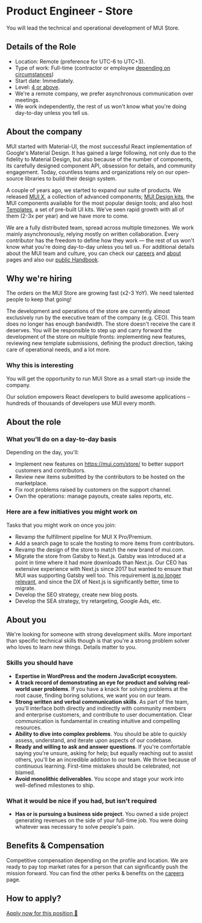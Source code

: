 # Product Engineer - Store

<p class="description">You will lead the technical and operational development of MUI Store.</p>

## Details of the Role

- Location: Remote (preference for UTC-6 to UTC+3).
- Type of work: Full-time (contractor or employee [depending on circumstances](https://mui-org.notion.site/Hiring-FAQ-64763b756ae44c37b47b081f98915501))
- Start date: Immediately.
- Level: [4 or above](https://docs.google.com/spreadsheets/d/1dDdPD-flNXlgZ0E3ZxVvCDx27RFuhVWJrcfcjNu_I8k/edit#gid=0).
- We're a remote company, we prefer asynchronous communication over meetings.
- We work independently, the rest of us won't know what you're doing day-to-day unless you tell us.

## About the company

MUI started with Material-UI, the most successful React implementation of Google's Material Design.
It has gained a large following, not only due to the fidelity to Material Design, but also because of the number of components, its carefully designed component API, obsession for details, and community engagement.
Today, countless teams and organizations rely on our open-source libraries to build their design system.

A couple of years ago, we started to expand our suite of products.
We released [MUI X](/x/), a collection of advanced components; [MUI Design kits](/design-kits/), the MUI components available for the most popular design tools; and also host [Templates](/templates/), a set of pre-built UI kits.
We've seen rapid growth with all of them (2-3x per year) and we have more to come.

We are a fully distributed team, spread across multiple timezones.
We work mainly asynchronously, relying mostly on written collaboration.
Every contributor has the freedom to define how they work — the rest of us won't know what you're doing day-to-day unless you tell us.
For additional details about the MUI team and culture, you can check our [careers](/careers/) and [about](/about/) pages and also our [public Handbook](https://mui-org.notion.site/Handbook-f086d47e10794d5e839aef9dc67f324b).

## Why we're hiring

The orders on the MUI Store are growing fast (x2-3 YoY).
We need talented people to keep that going!

The development and operations of the store are currently almost exclusively run by the executive team of the company (e.g. CEO). This team does no longer has enough bandwidth. The store doesn't receive the care it deserves. You will be responsible to step up and carry forward the development of the store on multiple fronts: implementing new features, reviewing new template submissions, defining the product direction, taking care of operational needs, and a lot more.

### Why this is interesting

You will get the opportunity to run MUI Store as a small start-up inside the company.

Our solution empowers React developers to build awesome applications – hundreds of thousands of developers use MUI every month.

## About the role

### What you'll do on a day-to-day basis

Depending on the day, you'll:

- Implement new features on https://mui.com/store/ to better support customers and contributors.
- Review new items submitted by the contributors to be hosted on the marketplace.
- Fix root problems raised by customers on the support channel.
- Own the operations: manage payouts, create sales reports, etc.

### Here are a few initiatives you might work on

Tasks that you might work on once you join:

- Revamp the fulfillment pipeline for MUI X Pro/Premium.
- Add a search page to scale the hosting to more items from contributors.
- Revamp the design of the store to match the new brand of mui.com.
- Migrate the store from Gatsby to Next.js. Gatsby was introduced at a point in time where it had more downloads than Next.js. Our CEO has extensive experience with Next.js since 2017 but wanted to ensure that MUI was supporting Gatsby well too.
  This requirement [is no longer relevant](https://npm-stat.com/charts.html?package=next&package=gatsby&from=2019-12-18&to=2021-12-18), and since the DX of Next.js is significantly better, time to migrate.
- Develop the SEO strategy, create new blog posts.
- Develop the SEA strategy, try retargeting, Google Ads, etc.

## About you

We're looking for someone with strong development skills.
More important than specific technical skills though is that you're a strong problem solver who loves to learn new things. Details matter to you.

### Skills you should have

- **Expertise in WordPress and the modern JavaScript ecosystem.**
- **A track record of demonstrating an eye for product and solving real-world user problems**. If you have a knack for solving problems at the root cause, finding boring solutions, we want you on our team.
- **Strong written and verbal communication skills**.
  As part of the team, you'll interface both directly and indirectly with community members and enterprise customers, and contribute to user documentation. Clear communication is fundamental in creating intuitive and compelling resources.
- **Ability to dive into complex problems**.
  You should be able to quickly assess, understand, and iterate upon aspects of our codebase.
- **Ready and willing to ask and answer questions**.
  If you're comfortable saying you're unsure, asking for help; but equally reaching out to assist others, you'll be an incredible addition to our team. We thrive because of continuous learning. First-time mistakes should be celebrated, not blamed.
- **Avoid monolithic deliverables**.
  You scope and stage your work into well-defined milestones to ship.

### What it would be nice if you had, but isn't required

- **Has or is pursuing a business side project**. You owned a side project generating revenues on the side of your full-time job. You were doing whatever was necessary to solve people's pain.

## Benefits & Compensation

Competitive compensation depending on the profile and location.
We are ready to pay top market rates for a person that can significantly push the mission forward.
You can find the other perks & benefits on the [careers](/careers/#perks-amp-benefits) page.

## How to apply?

[Apply now for this position 📮](https://airtable.com/shrdqo1Z6srZXGcvh?prefill_Applying+for=Product%20Engineer%20-%20Store&prefill_source=mui.com)
